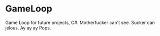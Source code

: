 # GameLoop
Game Loop for future projects, C#.
Motherfucker can't see.
Sucker can jelous.
Ay ay ay Pops.
